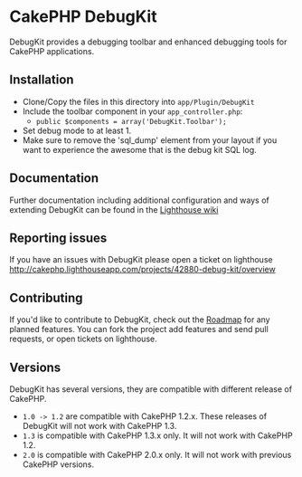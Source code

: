 # CakePHP DebugKit

DebugKit provides a debugging toolbar and enhanced debugging tools for CakePHP applications.

## Installation

* Clone/Copy the files in this directory into `app/Plugin/DebugKit`
* Include the toolbar component in your `app_controller.php`:
   * `public $components = array('DebugKit.Toolbar');`
* Set debug mode to at least 1.
* Make sure to remove the 'sql_dump' element from your layout if you want to experience the awesome that is the debug kit SQL log.

## Documentation

Further documentation including additional configuration and ways of extending DebugKit can be found in the [Lighthouse wiki](http://cakephp.lighthouseapp.com/projects/42880-debug-kit/overview)

## Reporting issues

If you have an issues with DebugKit please open a ticket on lighthouse http://cakephp.lighthouseapp.com/projects/42880-debug-kit/overview

## Contributing

If you'd like to contribute to DebugKit, check out the [Roadmap](http://cakephp.lighthouseapp.com/projects/42880/roadmap) for any planned features.  You can fork the project add features and send pull requests, or open tickets on lighthouse.

## Versions

DebugKit has several versions, they are compatible with different release of CakePHP.

* `1.0 -> 1.2` are compatible with CakePHP 1.2.x.  These releases of DebugKit will not work with CakePHP 1.3.
* `1.3` is compatible with CakePHP 1.3.x only.  It will not work with CakePHP 1.2.
* `2.0` is compatible with CakePHP 2.0.x only.  It will not work with previous CakePHP versions.
